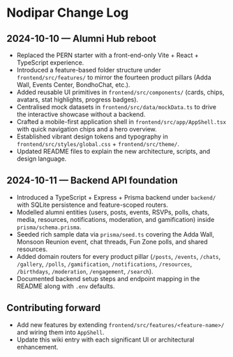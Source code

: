 # Nodipar Change Log

## 2024-10-10 — Alumni Hub reboot
- Replaced the PERN starter with a front-end-only Vite + React + TypeScript experience.
- Introduced a feature-based folder structure under `frontend/src/features/` to mirror the fourteen product pillars (Adda Wall, Events Center, BondhoChat, etc.).
- Added reusable UI primitives in `frontend/src/components/` (cards, chips, avatars, stat highlights, progress badges).
- Centralised mock datasets in `frontend/src/data/mockData.ts` to drive the interactive showcase without a backend.
- Crafted a mobile-first application shell in `frontend/src/app/AppShell.tsx` with quick navigation chips and a hero overview.
- Established vibrant design tokens and typography in `frontend/src/styles/global.css` + `frontend/src/theme/`.
- Updated README files to explain the new architecture, scripts, and design language.

## 2024-10-11 — Backend API foundation
- Introduced a TypeScript + Express + Prisma backend under `backend/` with SQLite persistence and feature-scoped routers.
- Modelled alumni entities (users, posts, events, RSVPs, polls, chats, media, resources, notifications, moderation, and gamification) inside `prisma/schema.prisma`.
- Seeded rich sample data via `prisma/seed.ts` covering the Adda Wall, Monsoon Reunion event, chat threads, Fun Zone polls, and shared resources.
- Added domain routers for every product pillar (`/posts`, `/events`, `/chats`, `/gallery`, `/polls`, `/gamification`, `/notifications`, `/resources`, `/birthdays`, `/moderation`, `/engagement`, `/search`).
- Documented backend setup steps and endpoint mapping in the README along with `.env` defaults.

## Contributing forward
- Add new features by extending `frontend/src/features/<feature-name>/` and wiring them into `AppShell`.
- Update this wiki entry with each significant UI or architectural enhancement.
